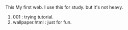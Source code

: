 This My first web. I use this for study. but it's not heavy. 

1. 001 : trying tutorial.
2. wallpaper.html : just for fun.
